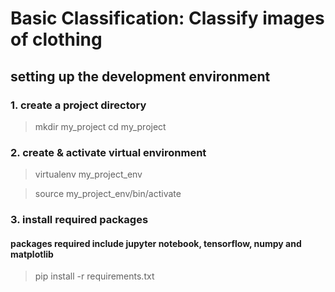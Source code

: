 # Basic Classification: Classify images of clothing

## setting up the development environment

### 1. create a project directory 
> mkdir my_project 
> cd my_project

### 2. create & activate virtual environment
> virtualenv my_project_env

> source my_project_env/bin/activate

### 3. install required packages
#### packages required include jupyter notebook, tensorflow, numpy and matplotlib
> pip install -r requirements.txt


